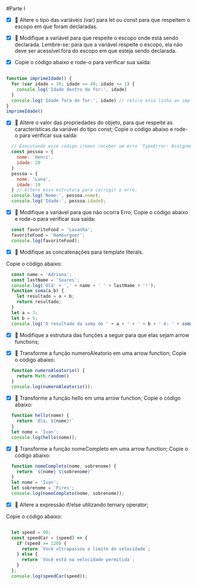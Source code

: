 #Parte I
- [x] 🚀 Altere o tipo das variáveis (var) para let ou const para que respeitem o escopo em que foram declaradas.

- [x] 🚀 Modifique a variável para que respeite o escopo onde está sendo declarada. Lembre-se: para que a variável respeite o escopo, ela não deve ser acessível fora do escopo em que esteja sendo declarada.

- [x] Copie o código abaixo e rode-o para verificar sua saída:

```javascript

function imprimeIdade() {
  for (var idade = 30; idade <= 40; idade += 1) {
    console.log('Idade dentro do for:', idade)
  }
  console.log('Idade fora do for:', idade) // retire essa linha ao implementar o tipo de variável correta.
}
imprimeIdade()

```

- [x] 🚀 Altere o valor das propriedades do objeto, para que respeite as características da variável do tipo const;
Copie o código abaixo e rode-o para verificar sua saída:

```javascript
  // Executando esse código iremos receber um erro `TypeError: Assignment to constant variable.`
  const pessoa = {
    nome: 'Henri',
    idade: 20
  }
  pessoa = {
    nome: 'Luna',
    idade: 19
  } // Altere essa estrutura para corrigir o erro.
  console.log('Nome:', pessoa.nome);
  console.log('Idade:', pessoa.idade);
```

- [x] 🚀 Modifique a variável para que não ocorra Erro;
Copie o código abaixo e rode-o para verificar sua saída:

```javascript
  const favoriteFood = 'Lasanha';
  favoriteFood = 'Hamburguer';
  console.log(favoriteFood);
```

- [x] 🚀 Modifique as concatenações para template literals.

Copie o código abaixo:

```javascript
  const name = 'Adriana';
  const lastName = 'Soares';
  console.log('Olá' + ',' + name + ' ' + lastName + '!');
  function soma(a,b) {
    let resultado = a + b;
    return resultado;
  }
  let a = 3;
  let b = 5;
  console.log('O resultado da soma de ' + a + ' + ' + b + ' é: ' + soma(a,b));
```

- [x] 🚀 Modifique a estrutura das funções a seguir para que elas sejam arrow functions;

- [x] 🚀 Transforme a função numeroAleatorio em uma arrow function;
Copie o código abaixo:

```javascript
  function numeroAleatorio() {
    return Math.random()
  }
  console.log(numeroAleatorio());
```

- [x] 🚀 Transforme a função hello em uma arrow function;
Copie o código abaixo:

```javascript
  function hello(nome) {
    return `Olá, ${nome}!`
  }
  let nome = 'Ivan';
  console.log(hello(nome));
```
- [x] 🚀 Transforme a função nomeCompleto em uma arrow function;
Copie o código abaixo:

```javascript
  function nomeCompleto(nome, sobrenome) {
    return `${nome} ${sobrenome}`
  }
  let nome = 'Ivan';
  let sobrenome = 'Pires';
  console.log(nomeCompleto(nome, sobrenome));
```

- [x] 🚀 Altere a expressão if/else utilizando ternary operator;

Copie o código abaixo:


```javascript

  let speed = 90;
  const speedCar = (speed) => {
    if (speed >= 120) {
      return `Você ultrapassou o limite de velocidade`;
    } else {
      return `Você está na velocidade permitida`;
    }
  };
  console.log(speedCar(speed));

```
